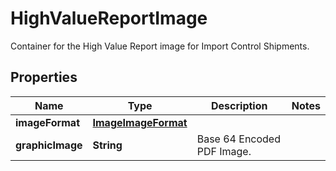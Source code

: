 

# HighValueReportImage

Container for the High Value Report image for Import Control Shipments.

## Properties

| Name | Type | Description | Notes |
|------------ | ------------- | ------------- | -------------|
|**imageFormat** | [**ImageImageFormat**](ImageImageFormat.md) |  |  |
|**graphicImage** | **String** | Base 64 Encoded PDF Image. |  |



